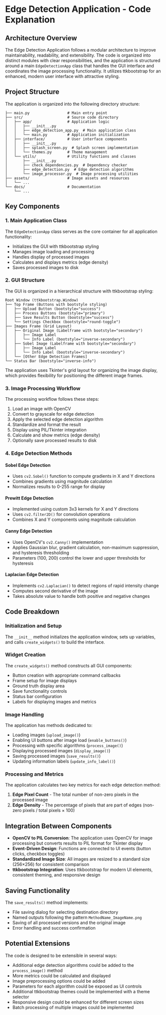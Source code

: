 # Edge Detection Application - Code Explanation

## Architecture Overview

The Edge Detection Application follows a modular architecture to improve maintainability, readability, and extensibility. The code is organized into distinct modules with clear responsibilities, and the application is structured around a main `EdgeDetectionApp` class that handles the GUI interface and coordinates the image processing functionality. It utilizes ttkbootstrap for an enhanced, modern user interface with attractive styling.

## Project Structure

The application is organized into the following directory structure:

```
├── main.py                 # Main entry point
├── src/                    # Source code directory
│   ├── app/                # Application logic
│   │   ├── __init__.py
│   │   ├── edge_detection_app.py  # Main application class
│   │   └── main.py         # Application initialization
│   ├── interface/          # User interface components
│   │   ├── __init__.py
│   │   ├── splash_screen.py  # Splash screen implementation
│   │   └── themes.py       # Theme management
│   └── utils/              # Utility functions and classes
│       ├── __init__.py
│       ├── check_dependencies.py  # Dependency checker
│       ├── edge_detection.py  # Edge detection algorithms
│       └── image_processor.py  # Image processing utilities
├── assets/                 # Image assets and resources
│   └── ...
└── docs/                   # Documentation
    └── ...
```

## Key Components

### 1. Main Application Class

The `EdgeDetectionApp` class serves as the core container for all application functionality:

- Initializes the GUI with ttkbootstrap styling
- Manages image loading and processing
- Handles display of processed images
- Calculates and displays metrics (edge density)
- Saves processed images to disk

### 2. GUI Structure

The GUI is organized in a hierarchical structure with ttkbootstrap styling:

```
Root Window (ttkbootstrap.Window)
├── Top Frame (Buttons with bootstyle styling)
│   ├── Upload Button (bootstyle="success")
│   ├── Process Buttons (bootstyle="primary")
│   ├── Save Results Button (bootstyle="success")
│   └── Settings Checkbox (bootstyle="round-toggle")
├── Images Frame (Grid Layout)
│   ├── Original Image (Labelframe with bootstyle="secondary")
│   │   ├── Image Label
│   │   └── Info Label (bootstyle="inverse-secondary")
│   ├── Sobel Image (Labelframe with bootstyle="secondary")
│   │   ├── Image Label
│   │   └── Info Label (bootstyle="inverse-secondary")
│   └── [Other Edge Detection Frames]
└── Status Bar (bootstyle="inverse-info")
```

The application uses Tkinter's grid layout for organizing the image display, which provides flexibility for positioning the different image frames.

### 3. Image Processing Workflow

The processing workflow follows these steps:

1. Load an image with OpenCV
2. Convert to grayscale for edge detection
3. Apply the selected edge detection algorithm
4. Standardize and format the result
5. Display using PIL/Tkinter integration
6. Calculate and show metrics (edge density)
7. Optionally save processed results to disk

### 4. Edge Detection Methods

#### Sobel Edge Detection

- Uses `cv2.Sobel()` function to compute gradients in X and Y directions
- Combines gradients using magnitude calculation
- Normalizes results to 0-255 range for display

#### Prewitt Edge Detection

- Implemented using custom 3x3 kernels for X and Y directions
- Uses `cv2.filter2D()` for convolution operations
- Combines X and Y components using magnitude calculation

#### Canny Edge Detection

- Uses OpenCV's `cv2.Canny()` implementation
- Applies Gaussian blur, gradient calculation, non-maximum suppression, and hysteresis thresholding
- Parameters (100, 200) control the lower and upper thresholds for hysteresis

#### Laplacian Edge Detection

- Implements `cv2.Laplacian()` to detect regions of rapid intensity change
- Computes second derivative of the image
- Takes absolute value to handle both positive and negative changes

## Code Breakdown

### Initialization and Setup

The `__init__` method initializes the application window, sets up variables, and calls `create_widgets()` to build the interface.

### Widget Creation

The `create_widgets()` method constructs all GUI components:

- Button creation with appropriate command callbacks
- Frame setup for image displays
- Ground truth display area
- Save functionality controls
- Status bar configuration
- Labels for displaying images and metrics

### Image Handling

The application has methods dedicated to:

- Loading images (`upload_image()`)
- Enabling UI buttons after image load (`enable_buttons()`)
- Processing with specific algorithms (`process_image()`)
- Displaying processed images (`display_image()`)
- Saving processed images (`save_results()`)
- Updating information labels (`update_info_label()`)

### Processing and Metrics

The application calculates two key metrics for each edge detection method:

1. **Edge Pixel Count** - The total number of non-zero pixels in the processed image
2. **Edge Density** - The percentage of pixels that are part of edges (non-zero pixels / total pixels × 100)

## Integration Between Components

- **OpenCV to PIL Conversion**: The application uses OpenCV for image processing but converts results to PIL format for Tkinter display
- **Event-Driven Design**: Functions are connected to UI events (button clicks, checkbox toggles)
- **Standardized Image Size**: All images are resized to a standard size (256×256) for consistent comparison
- **ttkbootstrap Integration**: Uses ttkbootstrap for modern UI elements, consistent theming, and responsive design

## Saving Functionality

The `save_results()` method implements:

- File saving dialog for selecting destination directory
- Named outputs following the pattern `MethodName_ImageName.png`
- Saving of all processed versions and the original image
- Error handling and success confirmation

## Potential Extensions

The code is designed to be extensible in several ways:

- Additional edge detection algorithms could be added to the `process_image()` method
- More metrics could be calculated and displayed
- Image preprocessing options could be added
- Parameters for each algorithm could be exposed as UI controls
- Additional ttkbootstrap themes could be implemented with a theme selector
- Responsive design could be enhanced for different screen sizes
- Batch processing of multiple images could be implemented

